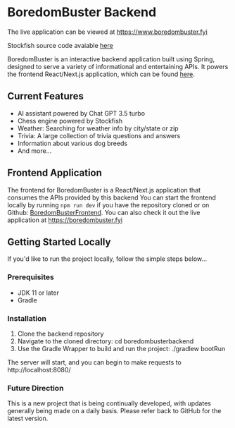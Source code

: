 # BoredomBuster Backend

The live application can be viewed at https://www.boredombuster.fyi

Stockfish source code avaiable [here](https://github.com/official-stockfish/Stockfish)

BoredomBuster is an interactive backend application built using Spring, designed to serve a variety of informational and entertaining APIs. 
It powers the frontend React/Next.js application, which can be found [here](https://github.com/adam-knight1/boredombusterfrontend).

## Current Features

- AI assistant powered by Chat GPT 3.5 turbo
- Chess engine powered by Stockfish
- Weather: Searching for weather info by city/state or zip
- Trivia: A large collection of trivia questions and answers
- Information about various dog breeds
- And more...

## Frontend Application

The frontend for BoredomBuster is a React/Next.js application that consumes the APIs provided by this backend 
You can start the frontend locally by running `npm run dev` if you have the repository cloned or on Github: [BoredomBusterFrontend](https://github.com/adam-knight1/boredombusterfrontend).  You can also check it out the live application at https://boredombuster.fyi

## Getting Started Locally

If you'd like to run the project locally, follow the simple steps below...

### Prerequisites

- JDK 11 or later
- Gradle

### Installation

1. Clone the backend repository
2. Navigate to the cloned directory: cd boredombusterbackend
3. Use the Gradle Wrapper to build and run the project: ./gradlew bootRun

The server will start, and you can begin to make requests to http://localhost:8080/

### Future Direction

This is a new project that is being continually developed, with updates generally being made on a daily basis.
Please refer back to GitHub for the latest version.

